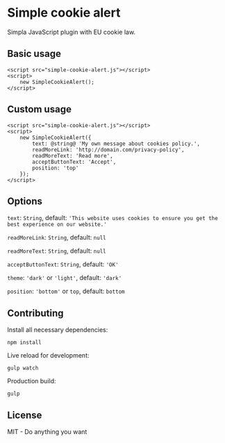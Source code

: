 Simple cookie alert
===================

Simpla JavaScript plugin with EU cookie law.


Basic usage
-----------

```
<script src="simple-cookie-alert.js"></script>
<script>
    new SimpleCookieAlert();
</script>
```

Custom usage
------------

```
<script src="simple-cookie-alert.js"></script>
<script>
    new SimpleCookieAlert({
    	text: @string@ 'My own message about cookies policy.',
        readMoreLink: 'http://domain.com/privacy-policy',
        readMoreText: 'Read more',
        acceptButtonText: 'Accept',
        position: 'top'
    });
</script>
```

Options
-------
`text`: `String`, default: `'This website uses cookies to ensure you get the best experience on our website.'`

`readMoreLink`: `String`, default: `null`

`readMoreText`: `String`, default: `null`

`acceptButtonText`: `String`, default: `'OK'`

`theme`: `'dark'` or `'light'`, default: `'dark'`

`position`: `'bottom'` or `top`, default: `bottom`

Contributing
------------
Install all necessary dependencies:
```
npm install
```
Live reload for development:
```
gulp watch
```
Production build:
```
gulp
```

License
-------

MIT - Do anything you want